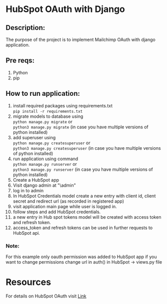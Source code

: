 # HubSpot OAuth with Django
## Description:
The purpose of the project is to implement Mailchimp OAuth with django application.

## Pre reqs:
1. Python
2. pip

## How to run application:
1. install required packages using requirements.txt  
`pip install -r requirements.txt`
2. migrate models to database using  
`python manage.py migrate` or  
`python3 manage.py migrate` (in case you have multiple versions of python installed)
3. add superuser using  
`python manage.py createsuperuser` or  
`python3 manage.py createsuperuser` (in case you have multiple versions of python installed)
4. run application using command  
`python manage.py runserver` or  
`python3 manage.py runserver` (in case you have multiple versions of python installed)
5. Create a HubSpot app
6. Visit django admin at "\admin"
7. log in to admin 
8. In HubSpot Credentials model create a new entry with client id, client secret and redirect url (as recorded in registered app)
9. visit application main page while user is logged in.
10. follow steps and add HubSpot credentials.
11. a new entry in Hub spot tokens model will be created with access token and refresh token.
12. access_token and refresh tokens can be used in further requests to HubSpot api.

### Note:
For this example only oauth permission was added to HubSpot app if you want to change permissions change url in auth() in HubSpot -> views.py file

# Resources
For details on HubSpot OAuth visit [Link](https://developers.hubspot.com/docs/api/working-with-oauth)